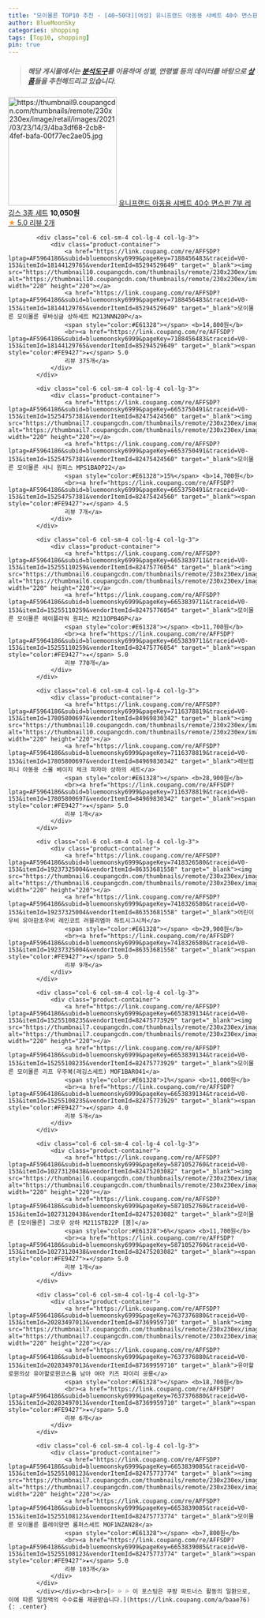 ```yaml
---
title: "모이몰른 TOP10 추천 - [40~50대][여성] 유니프랜드 아동용 샤베트 40수 면스판 7부 레깅스 3종 세트"
author: BlueMoonSky
categories: shopping
tags: [Top10, shopping]
pin: true
---
```


> ##### 해당 게시물에서는 [**분석도구**](https://itemscout.io/)를 이용하여 **성별**, **연령별** 등의 데이터를 바탕으로 [**상품**](https://link.coupang.com/a/baae76)들을 추천해드리고 있습니다.
<div class="container"><div class="row">
            <div class="col-6 col-sm-4 col-lg-4 col-lg-3">
                <div class="product-container">
                    <a href="https://link.coupang.com/re/AFFSDP?lptag=AF5964186&subid=bluemoonsky6999&pageKey=5227085522&traceid=V0-153&itemId=7348309595&vendorItemId=74639509927" target="_blank"><img src="https://thumbnail9.coupangcdn.com/thumbnails/remote/230x230ex/image/retail/images/2021/03/23/14/3/4ba3df68-2cb8-4fef-bafa-00f77ec2ae05.jpg" alt="https://thumbnail9.coupangcdn.com/thumbnails/remote/230x230ex/image/retail/images/2021/03/23/14/3/4ba3df68-2cb8-4fef-bafa-00f77ec2ae05.jpg" width="220" height="220"></a>
                    <a href="https://link.coupang.com/re/AFFSDP?lptag=AF5964186&subid=bluemoonsky6999&pageKey=5227085522&traceid=V0-153&itemId=7348309595&vendorItemId=74639509927" target="_blank">유니프랜드 아동용 샤베트 40수 면스판 7부 레깅스 3종 세트</a>
                    <span style="color:#E61328"></span> <b>10,050원</b>
                    <br><a href="https://link.coupang.com/re/AFFSDP?lptag=AF5964186&subid=bluemoonsky6999&pageKey=5227085522&traceid=V0-153&itemId=7348309595&vendorItemId=74639509927" target="_blank"><span style="color:#FE9427">★</span> 5.0
                    리뷰 2개</a>
                </div>
            </div>
            
            <div class="col-6 col-sm-4 col-lg-4 col-lg-3">
                <div class="product-container">
                    <a href="https://link.coupang.com/re/AFFSDP?lptag=AF5964186&subid=bluemoonsky6999&pageKey=7188456483&traceid=V0-153&itemId=18144129765&vendorItemId=85294529649" target="_blank"><img src="https://thumbnail10.coupangcdn.com/thumbnails/remote/230x230ex/image/vendor_inventory/24d2/36727c1d116bb9deb4e49bd0a0787fcd5edcbfa5129fa6dff38ab6fa439c.jpg" alt="https://thumbnail10.coupangcdn.com/thumbnails/remote/230x230ex/image/vendor_inventory/24d2/36727c1d116bb9deb4e49bd0a0787fcd5edcbfa5129fa6dff38ab6fa439c.jpg" width="220" height="220"></a>
                    <a href="https://link.coupang.com/re/AFFSDP?lptag=AF5964186&subid=bluemoonsky6999&pageKey=7188456483&traceid=V0-153&itemId=18144129765&vendorItemId=85294529649" target="_blank">모이몰른 모이몰른 루바싱글 상하세트 M213NNN20P</a>
                    <span style="color:#E61328"></span> <b>14,800원</b>
                    <br><a href="https://link.coupang.com/re/AFFSDP?lptag=AF5964186&subid=bluemoonsky6999&pageKey=7188456483&traceid=V0-153&itemId=18144129765&vendorItemId=85294529649" target="_blank"><span style="color:#FE9427">★</span> 5.0
                    리뷰 375개</a>
                </div>
            </div>
            
            <div class="col-6 col-sm-4 col-lg-4 col-lg-3">
                <div class="product-container">
                    <a href="https://link.coupang.com/re/AFFSDP?lptag=AF5964186&subid=bluemoonsky6999&pageKey=6653750491&traceid=V0-153&itemId=15254757381&vendorItemId=82475424560" target="_blank"><img src="https://thumbnail7.coupangcdn.com/thumbnails/remote/230x230ex/image/vendor_inventory/3c79/48d1ea8c2eae737223152ea60a2d375289a7f83aa9ecee36771209f37804.jpg" alt="https://thumbnail7.coupangcdn.com/thumbnails/remote/230x230ex/image/vendor_inventory/3c79/48d1ea8c2eae737223152ea60a2d375289a7f83aa9ecee36771209f37804.jpg" width="220" height="220"></a>
                    <a href="https://link.coupang.com/re/AFFSDP?lptag=AF5964186&subid=bluemoonsky6999&pageKey=6653750491&traceid=V0-153&itemId=15254757381&vendorItemId=82475424560" target="_blank">모이몰른 모이몰른 샤니 원피스 MPS1BAOP22</a>
                    <span style="color:#E61328">15%</span> <b>14,700원</b>
                    <br><a href="https://link.coupang.com/re/AFFSDP?lptag=AF5964186&subid=bluemoonsky6999&pageKey=6653750491&traceid=V0-153&itemId=15254757381&vendorItemId=82475424560" target="_blank"><span style="color:#FE9427">★</span> 4.5
                    리뷰 7개</a>
                </div>
            </div>
            
            <div class="col-6 col-sm-4 col-lg-4 col-lg-3">
                <div class="product-container">
                    <a href="https://link.coupang.com/re/AFFSDP?lptag=AF5964186&subid=bluemoonsky6999&pageKey=6653839711&traceid=V0-153&itemId=15255110259&vendorItemId=82475776054" target="_blank"><img src="https://thumbnail6.coupangcdn.com/thumbnails/remote/230x230ex/image/vendor_inventory/8123/f7fc15a771fe6ea3c48885a35cf8f1594e39858797242ad3a0ffc7137de0.jpg" alt="https://thumbnail6.coupangcdn.com/thumbnails/remote/230x230ex/image/vendor_inventory/8123/f7fc15a771fe6ea3c48885a35cf8f1594e39858797242ad3a0ffc7137de0.jpg" width="220" height="220"></a>
                    <a href="https://link.coupang.com/re/AFFSDP?lptag=AF5964186&subid=bluemoonsky6999&pageKey=6653839711&traceid=V0-153&itemId=15255110259&vendorItemId=82475776054" target="_blank">모이몰른 모이몰른 헤이플라워 원피스 M211OPB46P</a>
                    <span style="color:#E61328"></span> <b>11,700원</b>
                    <br><a href="https://link.coupang.com/re/AFFSDP?lptag=AF5964186&subid=bluemoonsky6999&pageKey=6653839711&traceid=V0-153&itemId=15255110259&vendorItemId=82475776054" target="_blank"><span style="color:#FE9427">★</span> 5.0
                    리뷰 770개</a>
                </div>
            </div>
            
            <div class="col-6 col-sm-4 col-lg-4 col-lg-3">
                <div class="product-container">
                    <a href="https://link.coupang.com/re/AFFSDP?lptag=AF5964186&subid=bluemoonsky6999&pageKey=7116378819&traceid=V0-153&itemId=17805800697&vendorItemId=84969830342" target="_blank"><img src="https://thumbnail10.coupangcdn.com/thumbnails/remote/230x230ex/image/rs_quotation_api/rfbmbjoo/e0cfc2e68b274d3389380e351220295d.jpg" alt="https://thumbnail10.coupangcdn.com/thumbnails/remote/230x230ex/image/rs_quotation_api/rfbmbjoo/e0cfc2e68b274d3389380e351220295d.jpg" width="220" height="220"></a>
                    <a href="https://link.coupang.com/re/AFFSDP?lptag=AF5964186&subid=bluemoonsky6999&pageKey=7116378819&traceid=V0-153&itemId=17805800697&vendorItemId=84969830342" target="_blank">레브컴퍼니 아동용 스몰 베이지 체크 파자마 상하의 세트</a>
                    <span style="color:#E61328"></span> <b>28,900원</b>
                    <br><a href="https://link.coupang.com/re/AFFSDP?lptag=AF5964186&subid=bluemoonsky6999&pageKey=7116378819&traceid=V0-153&itemId=17805800697&vendorItemId=84969830342" target="_blank"><span style="color:#FE9427">★</span> 5.0
                    리뷰 1개</a>
                </div>
            </div>
            
            <div class="col-6 col-sm-4 col-lg-4 col-lg-3">
                <div class="product-container">
                    <a href="https://link.coupang.com/re/AFFSDP?lptag=AF5964186&subid=bluemoonsky6999&pageKey=7418326580&traceid=V0-153&itemId=19237325004&vendorItemId=86353681558" target="_blank"><img src="https://thumbnail6.coupangcdn.com/thumbnails/remote/230x230ex/image/vendor_inventory/7d9c/e024d3863594d018ec077a94e8c3d6ca210df81a0564ebce7375774595e0.jpg" alt="https://thumbnail6.coupangcdn.com/thumbnails/remote/230x230ex/image/vendor_inventory/7d9c/e024d3863594d018ec077a94e8c3d6ca210df81a0564ebce7375774595e0.jpg" width="220" height="220"></a>
                    <a href="https://link.coupang.com/re/AFFSDP?lptag=AF5964186&subid=bluemoonsky6999&pageKey=7418326580&traceid=V0-153&itemId=19237325004&vendorItemId=86353681558" target="_blank">어린이우비 유아판초우비 레인코트 러블리엠마 하트시그시처</a>
                    <span style="color:#E61328"></span> <b>29,900원</b>
                    <br><a href="https://link.coupang.com/re/AFFSDP?lptag=AF5964186&subid=bluemoonsky6999&pageKey=7418326580&traceid=V0-153&itemId=19237325004&vendorItemId=86353681558" target="_blank"><span style="color:#FE9427">★</span> 5.0
                    리뷰 9개</a>
                </div>
            </div>
            
            <div class="col-6 col-sm-4 col-lg-4 col-lg-3">
                <div class="product-container">
                    <a href="https://link.coupang.com/re/AFFSDP?lptag=AF5964186&subid=bluemoonsky6999&pageKey=6653839134&traceid=V0-153&itemId=15255108235&vendorItemId=82475773929" target="_blank"><img src="https://thumbnail7.coupangcdn.com/thumbnails/remote/230x230ex/image/vendor_inventory/f3c7/94cd5e5e9e1f213fdad0e1c551f45ea391334a15beb0a212dd331d8a0c36.jpg" alt="https://thumbnail7.coupangcdn.com/thumbnails/remote/230x230ex/image/vendor_inventory/f3c7/94cd5e5e9e1f213fdad0e1c551f45ea391334a15beb0a212dd331d8a0c36.jpg" width="220" height="220"></a>
                    <a href="https://link.coupang.com/re/AFFSDP?lptag=AF5964186&subid=bluemoonsky6999&pageKey=6653839134&traceid=V0-153&itemId=15255108235&vendorItemId=82475773929" target="_blank">모이몰른 모이몰른 리프 우주복(레깅스세트) MOF1BARO41</a>
                    <span style="color:#E61328">1%</span> <b>11,000원</b>
                    <br><a href="https://link.coupang.com/re/AFFSDP?lptag=AF5964186&subid=bluemoonsky6999&pageKey=6653839134&traceid=V0-153&itemId=15255108235&vendorItemId=82475773929" target="_blank"><span style="color:#FE9427">★</span> 4.0
                    리뷰 5개</a>
                </div>
            </div>
            
            <div class="col-6 col-sm-4 col-lg-4 col-lg-3">
                <div class="product-container">
                    <a href="https://link.coupang.com/re/AFFSDP?lptag=AF5964186&subid=bluemoonsky6999&pageKey=5871052760&traceid=V0-153&itemId=10273120438&vendorItemId=82475203082" target="_blank"><img src="https://thumbnail6.coupangcdn.com/thumbnails/remote/230x230ex/image/vendor_inventory/611e/47cc29c2f4ed305fd88d1743763166f47e8a8a4bb6d321de63526577816d.jpg" alt="https://thumbnail6.coupangcdn.com/thumbnails/remote/230x230ex/image/vendor_inventory/611e/47cc29c2f4ed305fd88d1743763166f47e8a8a4bb6d321de63526577816d.jpg" width="220" height="220"></a>
                    <a href="https://link.coupang.com/re/AFFSDP?lptag=AF5964186&subid=bluemoonsky6999&pageKey=5871052760&traceid=V0-153&itemId=10273120438&vendorItemId=82475203082" target="_blank">모이몰른 [모이몰른] 그로우 상하 M211STB22P [봄]</a>
                    <span style="color:#E61328">6%</span> <b>11,700원</b>
                    <br><a href="https://link.coupang.com/re/AFFSDP?lptag=AF5964186&subid=bluemoonsky6999&pageKey=5871052760&traceid=V0-153&itemId=10273120438&vendorItemId=82475203082" target="_blank"><span style="color:#FE9427">★</span> 5.0
                    리뷰 1개</a>
                </div>
            </div>
            
            <div class="col-6 col-sm-4 col-lg-4 col-lg-3">
                <div class="product-container">
                    <a href="https://link.coupang.com/re/AFFSDP?lptag=AF5964186&subid=bluemoonsky6999&pageKey=7637376880&traceid=V0-153&itemId=20283497013&vendorItemId=87369959710" target="_blank"><img src="https://thumbnail7.coupangcdn.com/thumbnails/remote/230x230ex/image/vendor_inventory/e5f3/fe0a77ec8998dda7d95c5819f42c31aeaa88fd2aa3ad2a80edf26c086b0e.jpg" alt="https://thumbnail7.coupangcdn.com/thumbnails/remote/230x230ex/image/vendor_inventory/e5f3/fe0a77ec8998dda7d95c5819f42c31aeaa88fd2aa3ad2a80edf26c086b0e.jpg" width="220" height="220"></a>
                    <a href="https://link.coupang.com/re/AFFSDP?lptag=AF5964186&subid=bluemoonsky6999&pageKey=7637376880&traceid=V0-153&itemId=20283497013&vendorItemId=87369959710" target="_blank">유아할로윈의상 유아할로윈코스튬 남아 여아 키즈 파이리 공룡</a>
                    <span style="color:#E61328"></span> <b>18,700원</b>
                    <br><a href="https://link.coupang.com/re/AFFSDP?lptag=AF5964186&subid=bluemoonsky6999&pageKey=7637376880&traceid=V0-153&itemId=20283497013&vendorItemId=87369959710" target="_blank"><span style="color:#FE9427">★</span> 5.0
                    리뷰 6개</a>
                </div>
            </div>
            
            <div class="col-6 col-sm-4 col-lg-4 col-lg-3">
                <div class="product-container">
                    <a href="https://link.coupang.com/re/AFFSDP?lptag=AF5964186&subid=bluemoonsky6999&pageKey=6653839085&traceid=V0-153&itemId=15255108123&vendorItemId=82475773774" target="_blank"><img src="https://thumbnail7.coupangcdn.com/thumbnails/remote/230x230ex/image/vendor_inventory/8a11/e8acf6d05f0b26468e82a3ade4dde0ff423707c16a5dc08d5b94d836cac0.jpg" alt="https://thumbnail7.coupangcdn.com/thumbnails/remote/230x230ex/image/vendor_inventory/8a11/e8acf6d05f0b26468e82a3ade4dde0ff423707c16a5dc08d5b94d836cac0.jpg" width="220" height="220"></a>
                    <a href="https://link.coupang.com/re/AFFSDP?lptag=AF5964186&subid=bluemoonsky6999&pageKey=6653839085&traceid=V0-153&itemId=15255108123&vendorItemId=82475773774" target="_blank">모이몰른 모이몰른 플레이양면 롬퍼스세트 MOF1NZAN28</a>
                    <span style="color:#E61328"></span> <b>7,800원</b>
                    <br><a href="https://link.coupang.com/re/AFFSDP?lptag=AF5964186&subid=bluemoonsky6999&pageKey=6653839085&traceid=V0-153&itemId=15255108123&vendorItemId=82475773774" target="_blank"><span style="color:#FE9427">★</span> 5.0
                    리뷰 103개</a>
                </div>
            </div>
            </div></div><br><br>[💦 💦 💦 이 포스팅은 쿠팡 파트너스 활동의 일환으로, 이에 따른 일정액의 수수료를 제공받습니다.](https://link.coupang.com/a/baae76){: .center}